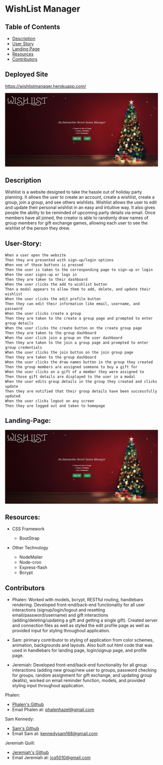 # WishList Manager

## Table of Contents

- [Description](#Description)
- [User Story](#User-Story)
- [Landing Page](#Landing-Page)
- [Resources](#Resources)
- [Contributors](#Contributors)

## Deployed Site
https://wishlistmanager.herokuapp.com/

![Screenshot of portfolio.](./assets/finished-homepage.png)

## Description
Wishlist is a website designed to take the hassle out of holiday party planning. It allows the user to create an account, create a wishlist, create a group, join a group, and see others wishlists. Wishlist allows the user to edit and update their personal wishlist in an easy and intuitive way. It also gives people the ability to be reminded of upcoming party details via email. Once members have all joined, the creator is able to randomly draw names of group members for gift exchange games, allowing each user to see the wishlist of the person they drew. 

## User-Story:
```
When a user open the website
Then they are presented with sign-up/login options
When one of those buttons is pressed
Then the user is taken to the corresponding page to sign-up or login
When the user signs-up or logs in
Then they are taken to their dashboard
When the user clicks the add to wishlist button
Then a modal appears to allow them to add, delete, and update their wishlist
When the user clicks the edit profile button
Then they can edit their information like email, username, and password
When the user clicks create a group
Then they are taken to the create a group page and prompted to enter group details
When the user clicks the create button on the create group page
Then they are taken to the group dashboard
When the user click join a group on the user dashboard
Then they are taken to the join a group page and prompted to enter group credentials
When the user clicks the join button on the join group page
Then they are taken to the group dashboard
When the user clicks the draw names button in the group they created
Then the group members are assigned someone to buy a gift for
When the user clicks on a gift of a member they were assigned to
Then those gift details are displayed to the user in a modal
When the user edits group details in the group they created and clicks update
Then they are notified that their group details have been successfully updated
When the user clicks logout on any screen
Then they are logged out and taken to homepage

```
## Landing-Page:

![Screenshot of Landing Page](/assets/finished-homepage.png)

## Resources:
- CSS Framework
    - BootStrap

- Other Technology
    - NodeMailer
    - Node-cron
    - Express-flash
    - Bcrypt

## Contributors
- Phalen: Worked with models, bcrypt, RESTful routing, handlebars rendering. Developed front-end/back-end functionality for all user interactions (signup/login/logout and resetting email/password/username) and gift interactions (adding/deleting/updating a gift and getting a single gift). Created server and connection files as well as styled the edit profile page as well as provided input for styling throughout application.

- Sam: pirimary contributor to styling of application from color schemes, animation, backgrounds and layouts. Also built out html code that was used in handlebars for landing page, login/signup page, and profile page.

- Jeremiah: Developed front-end/back-end functionality for all group interactions (adding new group/new user to groups, password checking for groups, random assignment for gift exchange, and updating group deatils), worked on email reminder function, models, and provided styling input throughout application.

Phalen:
- [Phalen's Github](https://github.com/PhalenH)
- Email Phalen at: phalenhazel@gmail.com

Sam Kennedy: 
- [Sam's Github](https://github.com/kennedysam168)
- Email Sam at: kennedysam168@gmail.com

Jeremiah Quill: 
- [Jeremiah's Github](https://github.com/jeremiah-quill)
- Email Jeremiah at: jcq5010@gmail.com
